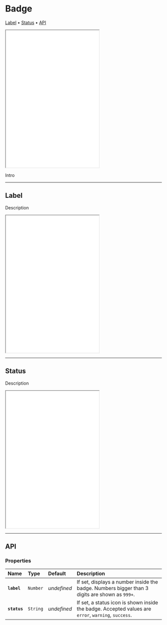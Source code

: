 # Badge

[Label](components/badge#label) • [Status](components/badge#status) • [API](components/badge#api)

<iframe src="./assets/demos/badge/main.html" height="440px"></iframe>

Intro 

---

## Label

Description

<iframe src="./assets/demos/badge/label.html" height="440px"></iframe>

---

## Status

Description

<iframe src="./assets/demos/badge/status.html" height="440px"></iframe>

---

## API

### Properties

| Name | Type | Default | Description |
| :-- | :-- | :-- | :-- |
| **`label`** | `Number` | _undefined_ | If set, displays a number inside the badge. Numbers bigger than 3 digits are shown as `999+`. |
| **`status`** | `String` | _undefined_ | If set, a status icon is shown inside the badge. Accepted values are `error`, `warning`, `success`. |
